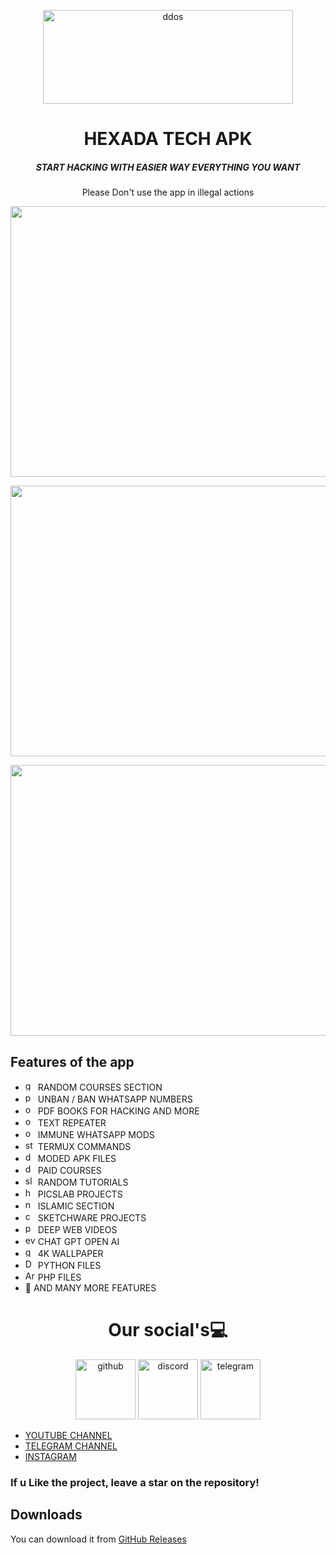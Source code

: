 <p align="center"><img src="https://i.ibb.co/grvgzGf/20240103-211806.jpg" width="400px" height="150px" alt="ddos"></p>

<h1 align="center">HEXADA TECH APK </h1>
<em><h5 align="center">START HACKING WITH EASIER WAY EVERYTHING YOU WANT</h5></em>
  
<p align="center">Please Don't use the app in illegal actions</p>

<p align="center"><img src="https://i.ibb.co/fkKwcgv/Screenshot-2024-01-03-21-22-24-864-ma-fox-fhex-whats-virus-com.jpg" width="1078" height="433" alt="POWER"></p>
<p align="center"><img src="https://i.ibb.co/88y5gy3/Screenshot-2024-01-03-21-22-20-953-ma-fox-fhex-whats-virus-com.jpg" width="1078" height="433" alt="POWER"></p>
<p align="center"><img src="https://i.ibb.co/svyxNfJ/Screenshot-2024-01-03-21-22-02-607-ma-fox-fhex-whats-virus-com.jpg" width="1078" height="433" alt="POWER"></p>

## Features of the app

   * <img src="https://img.icons8.com/cotton/344/domain.png" width="16" height="16" alt="get"> RANDOM COURSES SECTION
   * <img src="https://cdn0.iconfinder.com/data/icons/database-storage-5/60/server__database__fire__burn__safety-512.png" width="16" height="16" alt="post"> UNBAN / BAN WHATSAPP NUMBERS
   * <img src="https://upload.wikimedia.org/wikipedia/en/thumb/f/f9/OVH_Logo.svg/1200px-OVH_Logo.svg.png" width="16" height="16" alt="ovh"> PDF BOOKS FOR HACKING AND MORE
   * <img src="https://cdn-icons-png.flaticon.com/512/1691/1691948.png" width="16" height="16" alt="ovh"> TEXT REPEATER
   * <img src="https://cdn-icons-png.flaticon.com/512/4337/4337972.png" width="16" height="16" alt="ovh"> IMMUNE WHATSAPP MODS
   * <img src="https://cdn.iconscout.com/icon/premium/png-256-thumb/cyber-bullying-2557797-2152371.png" width="16" height="16" alt="stress"> TERMUX COMMANDS
   * <img src="https://pbs.twimg.com/profile_images/1351562987224641544/IKb4q_yd_400x400.jpg" width="16" height="16" alt="dyn"> MODED APK FILES
   * <img src="https://cdn-icons-png.flaticon.com/512/6991/6991643.png" width="16" height="16" alt="downloader"> PAID COURSES
   * <img src="https://cdn2.iconfinder.com/data/icons/poison-and-venom-fill/160/loris2-512.png" width="16" height="16" alt="slow"> RANDOM TUTORIALS
   * <img src="https://lyrahosting.com/wp-content/uploads/2020/06/ddos-how-work-icon.png" width="16" height="16" alt="head"> PICSLAB PROJECTS
   * <img src="https://img.icons8.com/plasticine/2x/null-symbol.png" width="16" height="16" alt="null"> ISLAMIC SECTION
   * <img src="https://i.pinimg.com/originals/03/2e/7d/032e7d0755cd511c753bcb6035d44f68.png" width="16" height="16" alt="cookie"> SKETCHWARE PROJECTS
   * <img src="https://cdn0.iconfinder.com/data/icons/dicticons-files-folders/32/office_pps-512.png" width="16" height="16" alt="pps"> DEEP WEB VIDEOS
   * <img src="https://cdn3.iconfinder.com/data/icons/internet-security-14/48/DDoS_website_webpage_bomb_virus_protection-512.png" width="16" height="16" alt="even"> CHAT GPT OPEN AI
   * <img src="https://projectshield.withgoogle.com/static/icons/favicon.ico" width="16" height="16" alt="googleshield"> 4K WALLPAPER
   * <img src="https://seeklogo.com/images/D/ddos-guard-logo-CFEFCA409C-seeklogo.com.png" width="16" height="16" alt="DDoSGuard"> PYTHON FILES
   * <img src="https://i.imgur.com/bGL8qfw.png" width="16" height="16" alt="ArvanCloud"> PHP FILES
   * 🔪 AND MANY MORE FEATURES


<h1 align="center">
Our social's💻
</h2> 

<div align="center">
   <img src="https://i.ibb.co/vxsqHjd/1704317950896.png" width="96" height="96" alt="github" />
   <img src="https://iili.io/J5NWWGt.png"  width="96" height="96" alt="discord" />
   <img src="https://iili.io/J5NYMgV.png" width="96" height="96" alt="telegram" />
</div>

 * [YOUTUBE CHANNEL](https://youtube.com/@HEXADAFF?si=opx4f-HaFNDa3wqc)
 * [TELEGRAM CHANNEL](https://t.me/hexada_tech)
 * [INSTAGRAM](https://www.instagram.com/hexada_tech?igsh=NGVhN2U2NjQ0Yg==)
### If u Like the project, leave a star on the repository!

## Downloads

You can download it from [GitHub Releases](https://github.com/hexada-tech/hexada-tech/releases/tag/%23android)
